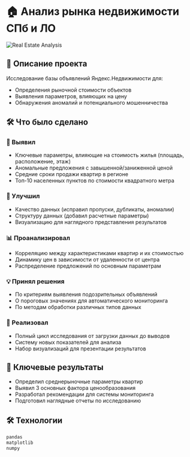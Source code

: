 # 🏠 Анализ рынка недвижимости СПб и ЛО

![Real Estate Analysis](https://images.unsplash.com/photo-1560518883-ce09059eeffa?ixlib=rb-1.2.1&auto=format&fit=crop&w=1200&q=80)
## 📝 Описание проекта
Исследование базы объявлений Яндекс.Недвижимости для:
- Определения рыночной стоимости объектов
- Выявления параметров, влияющих на цену
- Обнаружения аномалий и потенциального мошенничества
## 🛠 Что было сделано

### 🔎 Выявил
- Ключевые параметры, влияющие на стоимость жилья (площадь, расположение, этаж)
- Аномальные предложения с завышенной/заниженной ценой
- Средние сроки продажи квартир в регионе
- Топ-10 населенных пунктов по стоимости квадратного метра

### 🧹 Улучшил
- Качество данных (исправил пропуски, дубликаты, аномалии)
- Структуру данных (добавил расчетные параметры)
- Визуализацию для наглядного представления результатов

### 📊 Проанализировал
- Корреляцию между характеристиками квартир и их стоимостью
- Динамику цен в зависимости от удаленности от центра
- Распределение предложений по основным параметрам

### 💡 Принял решения
- По критериям выявления подозрительных объявлений
- О пороговых значениях для автоматического мониторинга
- По методам обработки различных типов данных

### 🚀 Реализовал
- Полный цикл исследования от загрузки данных до выводов
- Систему новых показателей для анализа
- Набор визуализаций для презентации результатов

## 📌 Ключевые результаты
- Определил среднерыночные параметры квартир
- Выявил 3 основных фактора ценообразования
- Разработал рекомендации для системы мониторинга
- Подготовил наглядные отчеты по исследованию

## 🛠 Технологии
```python
pandas 
matplotlib
numpy
